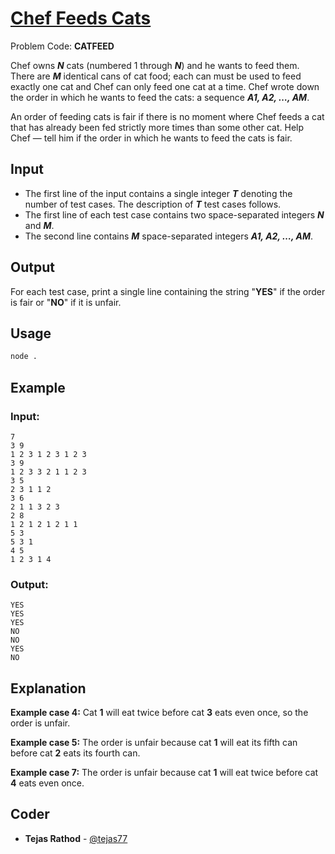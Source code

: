 
# [Chef Feeds Cats](https://www.codechef.com/problems/CATFEED)
Problem Code: **CATFEED**

Chef owns **_N_** cats (numbered 1 through **_N_**) and he wants to feed them. There are **_M_** identical cans of cat food; each can must be used to feed exactly one cat and Chef can only feed one cat at a time. Chef wrote down the order in which he wants to feed the cats: a sequence **_A1, A2, …, AM_**.

An order of feeding cats is fair if there is no moment where Chef feeds a cat that has already been fed strictly more times than some other cat. Help Chef — tell him if the order in which he wants to feed the cats is fair.

## Input

- The first line of the input contains a single integer **_T_** denoting the number of test cases. The description of **_T_** test cases follows.
- The first line of each test case contains two space-separated integers **_N_** and **_M_**.
- The second line contains **_M_** space-separated integers **_A1, A2, …, AM_**.

## Output

For each test case, print a single line containing the string "**YES**" if the order is fair or "**NO**" if it is unfair.

## Usage
```sh
node .
```
## Example
### Input:
```
7
3 9
1 2 3 1 2 3 1 2 3
3 9
1 2 3 3 2 1 1 2 3
3 5
2 3 1 1 2
3 6
2 1 1 3 2 3
2 8
1 2 1 2 1 2 1 1
5 3
5 3 1
4 5
1 2 3 1 4
```
### Output:
```
YES
YES
YES
NO
NO
YES
NO
```
## Explanation

**Example case 4:** Cat **1** will eat twice before cat **3** eats even once, so the order is unfair.

**Example case 5:** The order is unfair because cat **1** will eat its fifth can before cat **2** eats its fourth can.

**Example case 7:** The order is unfair because cat **1** will eat twice before cat **4** eats even once.

## Coder

* **Tejas Rathod** - [@tejas77](https://github.com/tejas77)
